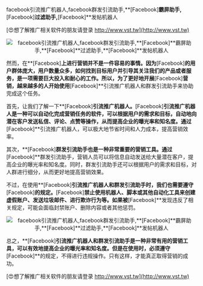 facebook引流推广机器人,facebook群发引流助手,**[Facebook]**霸屏助手,**[Facebook]**过滤助手,**[Facebook]**发帖机器人

[😍想了解推广相关软件的朋友请登录 http://www.vst.tw](http://www.vst.tw)

 <center><img src="https://vst.tw/MP4/tuiguang/png/8.png" alt="facebook引流推广机器人,facebook群发引流助手,**[Facebook]**霸屏助手,**[Facebook]**过滤助手,**[Facebook]**发帖机器人"></center>

然而，在**[Facebook]**上进行营销并不是一件容易的事情。因为**[Facebook]**的用户群体庞大，用户数量众多，如何找到目标用户并引导其关注我们的产品或者服务，是一项需要巨大投入和耐心的工作。所以，为了更好地开展**[Facebook]**营销，越来越多的人开始使用**[Facebook]**引流推广机器人和群发引流助手来协助完成这个任务。

首先，让我们了解一下**[Facebook]**引流推广机器人。**[Facebook]**引流推广机器人是一种可以自动化完成营销任务的软件，可以根据用户的需求和目标，自动地向潜在客户发送私信、评论、点赞等操作，从而提高企业的曝光率和知名度。通过**[Facebook]**引流推广机器人，可以极大地节省时间和人力成本，提高营销效率。

其次，**[Facebook]**群发引流助手也是一种非常重要的营销工具。通过**[Facebook]**群发引流助手，营销人员可以将信息自动发送给大量潜在客户，提高企业的曝光率和知名度。同时，群发引流助手还可以根据用户的需求和目标，对人群进行细分，从而更好地提高营销效果。

不过，在使用**[Facebook]**引流推广机器人和群发引流助手时，我们也需要遵守**[Facebook]**的规定。**[Facebook]**禁止使用机器人、脚本或其他自动化工具来创建虚假账户、发送垃圾邮件、进行欺诈行为等。如果被**[Facebook]**发现违反了相关规定，可能会面临封禁账户、删除内容或者其他惩罚。

 <center><img src="https://vst.tw/MP4/tuiguang/png/0.png" alt="facebook引流推广机器人,facebook群发引流助手,**[Facebook]**霸屏助手,**[Facebook]**过滤助手,**[Facebook]**发帖机器人"></center>

总之，**[Facebook]**引流推广机器人和群发引流助手是一种非常有用的营销工具，可以有效地提高企业的曝光率和知名度。但是在使用时，必须遵守**[Facebook]**的规定，不得进行违规操作。只有这样，才能真正取得营销的成功。

[😍想了解推广相关软件的朋友请登录 http://www.vst.tw](http://www.vst.tw)



